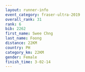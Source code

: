 ```yaml
---
layout: runner-info 
event_category: fraser-ultra-2019 
overall_rank: 31
rank: 6
bib: 2262
first_name: Swee Chng
last_name: Foong
distance: 22KM
country: PH
category_km: 22KM
gender: Female
finish_time: 3-02-14
---
```

